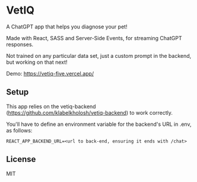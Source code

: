 # VetIQ

A ChatGPT app that helps you diagnose your pet!

Made with React, SASS and Server-Side Events, for streaming ChatGPT responses.

Not trained on any particular data set, just a custom prompt in the backend, but working on that next!

Demo: https://vetiq-five.vercel.app/

## Setup

This app relies on the vetiq-backend (https://github.com/klabelkholosh/vetiq-backend) to work correctly.

You'll have to define an environment variable for the backend's URL in .env, as follows:

    REACT_APP_BACKEND_URL=<url to back-end, ensuring it ends with /chat>

## License

MIT
